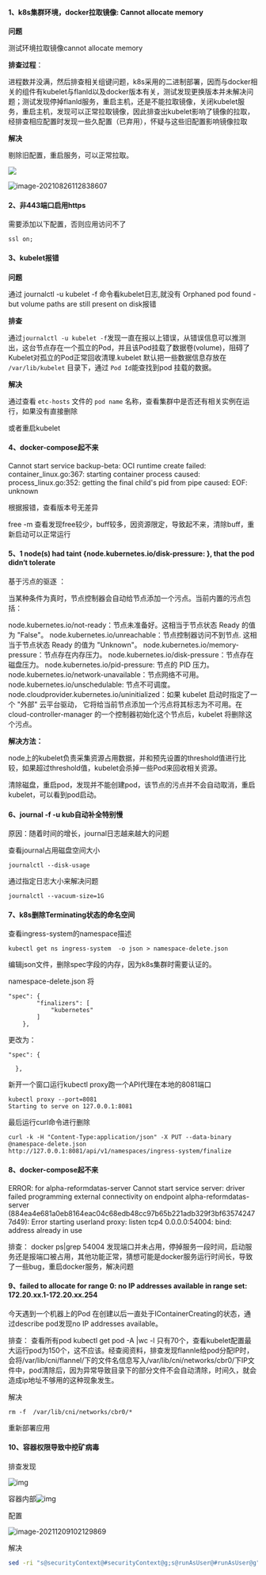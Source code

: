 #### 1、k8s集群环境，docker拉取镜像: Cannot allocate memory

**问题**

测试环境拉取镜像cannot allocate memory

**排查过程**：

进程数并没满，然后排查相关组键问题，k8s采用的二进制部署，因而与docker相关的组件有kubelet与flanld以及docker版本有关，测试发现更换版本并未解决问题；测试发现停掉flanld服务，重启主机，还是不能拉取镜像，关闭kubelet服务，重启主机，发现可以正常拉取镜像，因此排查出kubelet影响了镜像的拉取，经排查相应配置时发现一些久配置（已弃用），怀疑与这些旧配置影响镜像拉取

**解决**

剔除旧配置，重启服务，可以正常拉取。

![](../acess/16293593634202.png)

![image-20210826112838607](../acess/image-20210826112838607.png)

#### 2、非443端口启用https

需要添加以下配置，否则应用访问不了

```
ssl on;
```

#### 3、kubelet报错

**问题**

通过 journalctl -u kubelet -f 命令看kubelet日志,就没有 Orphaned pod found - but volume paths are still present on disk报错

**排查**

通过`journalctl -u kubelet -f`发现一直在报以上错误，从错误信息可以推测出，这台节点存在一个孤立的Pod，并且该Pod挂载了数据卷(volume)，阻碍了Kubelet对孤立的Pod正常回收清理.kubelet 默认把一些数据信息存放在 `/var/lib/kubelet` 目录下，通过 `Pod Id`能查找到pod 挂载的数据。

**解决**

通过查看 `etc-hosts` 文件的 `pod name` 名称，查看集群中是否还有相关实例在运行，如果没有直接删除

或者重启kubelet

#### 4、docker-compose起不来

Cannot start service backup-beta: OCI runtime create failed: container_linux.go:367: starting container process caused: process_linux.go:352: getting the final child's pid from pipe caused: EOF: unknown

根据报错，查看版本号无差异

free -m 查看发现free较少，buff较多，因资源限定，导致起不来，清除buff，重新启动可以正常运行

#### 5、1 node(s) had taint {node.kubernetes.io/disk-pressure: }, that the pod didn‘t tolerate

基于污点的驱逐 ：   

当某种条件为真时，节点控制器会自动给节点添加一个污点。当前内置的污点包括：

node.kubernetes.io/not-ready：节点未准备好。这相当于节点状态 Ready 的值为 "False"。
node.kubernetes.io/unreachable：节点控制器访问不到节点. 这相当于节点状态 Ready 的值为 "Unknown"。
node.kubernetes.io/memory-pressure：节点存在内存压力。
node.kubernetes.io/disk-pressure：节点存在磁盘压力。
node.kubernetes.io/pid-pressure: 节点的 PID 压力。
node.kubernetes.io/network-unavailable：节点网络不可用。
node.kubernetes.io/unschedulable: 节点不可调度。
node.cloudprovider.kubernetes.io/uninitialized：如果 kubelet 启动时指定了一个 "外部" 云平台驱动， 它将给当前节点添加一个污点将其标志为不可用。在 cloud-controller-manager 的一个控制器初始化这个节点后，kubelet 将删除这个污点。

**解决方法：**

​    node上的kubelet负责采集资源占用数据，并和预先设置的threshold值进行比较，如果超过threshold值，kubelet会杀掉一些Pod来回收相关资源。

​    清除磁盘，重启pod，发现并不能创建pod，该节点的污点并不会自动取消，重启kubelet，可以看到pod启动。

#### 6、journal -f -u kub自动补全特别慢

原因：随着时间的增长，journal日志越来越大的问题

查看journal占用磁盘空间大小

```
journalctl --disk-usage
```

通过指定日志大小来解决问题

```
journalctl --vacuum-size=1G
```

#### 7、k8s删除Terminating状态的命名空间

查看ingress-system的namespace描述

```
kubectl get ns ingress-system  -o json > namespace-delete.json
```


编辑json文件，删除spec字段的内存，因为k8s集群时需要认证的。

namespace-delete.json
将

```
"spec": {
        "finalizers": [
            "kubernetes"
        ]
    },
```

更改为：

```
"spec": {
    
  },
```


新开一个窗口运行kubectl proxy跑一个API代理在本地的8081端口

```
kubectl proxy --port=8081
Starting to serve on 127.0.0.1:8081
```


最后运行curl命令进行删除

```
curl -k -H "Content-Type:application/json" -X PUT --data-binary @namespace-delete.json http://127.0.0.1:8081/api/v1/namespaces/ingress-system/finalize
```

#### 8、docker-compose起不来

ERROR: for alpha-reformdatas-server  Cannot start service server: driver failed programming external connectivity on endpoint alpha-reformdatas-server (884ea4e681a0eb8164eac04c68edb48cc97b65b221adb329f3bf635742477d49): Error starting userland proxy: listen tcp4 0.0.0.0:54004: bind: address already in use



排查： docker ps|grep 54004 发现端口并未占用，停掉服务一段时间，启动服务还是报端口被占用，其他功能正常，猜想可能是docker服务运行时间长，导致了一些bug，重启docker服务，解决问题

#### 9、failed to allocate for range 0: no IP addresses available in range set: 172.20.xx.1-172.20.xx.254

今天遇到一个机器上的Pod 在创建以后一直处于IContainerCreating的状态，通过describe pod发现no IP addresses available。

排查： 查看所有pod kubectl get pod -A |wc -l 只有70个，查看kubelet配置最大运行pod为150个，这不应该。经查阅资料，排查发现flannle给pod分配IP时，会将/var/lib/cni/flannel/下的文件名信息写入/var/lib/cni/networks/cbr0/下IP文件中，pod清除后，因为异常导致目录下的部分文件不会自动清除，时间久，就会造成ip地址不够用的这种现象发生。

解决

```
rm -f  /var/lib/cni/networks/cbr0/*
```

重新部署应用

#### 10、容器权限导致中挖矿病毒

排查发现

![img](../acess/企业微信截图_16390150614205.png)

容器内部![img](../acess/企业微信截图_16390159046028.png)

配置

![image-20211209102129869](../acess/image-20211209102129869.png)

解决

```bash
sed -ri "s@securityContext@#securityContext@g;s@runAsUser@#runAsUser@g" *.yaml
```
